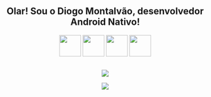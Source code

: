 <div align="center">
    <h2>Olar! Sou o Diogo Montalvão, desenvolvedor Android Nativo!</h2>
</div>

<div align="center" style="display: inline_block">
    <img align="center" height="50" width="50" src="https://cdn.jsdelivr.net/gh/devicons/devicon/icons/kotlin/kotlin-original.svg">
    <img align="center" height="50" width="50" src="https://cdn.jsdelivr.net/gh/devicons/devicon/icons/android/android-original.svg">
    <img align="center" height="50" width="50" src="https://cdn.jsdelivr.net/gh/devicons/devicon/icons/androidstudio/androidstudio-original.svg">
    <img align="center" height="50" width="50" src="https://cdn.jsdelivr.net/gh/devicons/devicon/icons/java/java-original-wordmark.svg">
</div>

<br>

<p align="center">
    <img src="https://github-readme-stats.vercel.app/api?username=DiogoMontalvao&show_icons=true&theme=transparent" />
</p>

<p align="center">
    <img src="https://github-readme-stats.vercel.app/api/top-langs/?username=DiogoMontalvao&layout=compact&theme=transparent" />
</p>
